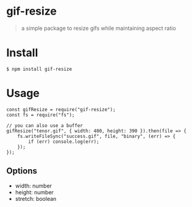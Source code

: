 # gif-resize
>a simple package to resize gifs while maintaining aspect ratio

# Install
```
$ npm install gif-resize
```

# Usage
```
const gifResize = require("gif-resize");
const fs = require("fs");

// you can also use a buffer
gifResize("tenor.gif", { width: 400, height: 390 }).then(file => {
    fs.writeFileSync("success.gif", file, "binary", (err) => {
        if (err) console.log(err);
    });
});
```
## Options 

* width: number
* height: number
* stretch: boolean